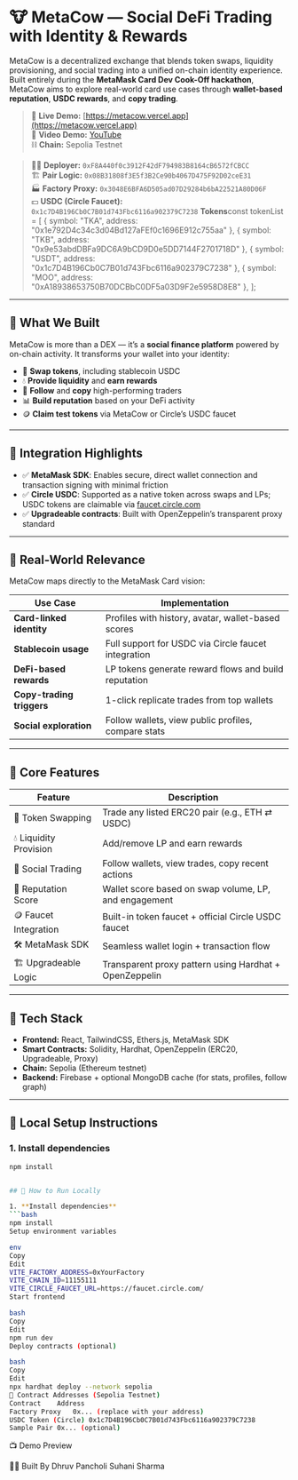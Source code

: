 # 🐮 MetaCow — Social DeFi Trading with Identity & Rewards

MetaCow is a decentralized exchange that blends token swaps, liquidity provisioning, and social trading into a unified on-chain identity experience. Built entirely during the **MetaMask Card Dev Cook-Off hackathon**, MetaCow aims to explore real-world card use cases through **wallet-based reputation**, **USDC rewards**, and **copy trading**.

> 🔴 **Live Demo:** [https://metacow.vercel.app](https://metacow.vercel.app)  
> 🎥 **Video Demo:** [YouTube](https://youtu.be/mpHBX2n_N4s?feature=shared)  
> ⛓️ **Chain:** Sepolia Testnet  

> 🧑‍💻 **Deployer:** `0xF8A440f0c3912F42dF794983B8164cB6572fCBCC`  
> 🏗 **Pair Logic:** `0x08B31808f3E5f3B2Ce90b4067D475F92D02ceE31`  
> 🏭 **Factory Proxy:** `0x3048E6BFA6D505ad07D29284b6bA22521A80D06F`  
> 💵 **USDC (Circle Faucet):** `0x1c7D4B196Cb0C7B01d743Fbc6116a902379C7238`
>**Tokens**const tokenList = [
  { symbol: "TKA", address: "0x1e792D4c34c3d04Bd127aFEf0c1696E912c755aa" },
  { symbol: "TKB", address: "0x9e53abdDBFa9DC6A9bCD9D0e5DD7144F2701718D" },
  { symbol: "USDT", address: "0x1c7D4B196Cb0C7B01d743Fbc6116a902379C7238" },
  { symbol: "MOO", address: "0xA18938653750B70DCBbC0DF5a03D9F2e5958D8E8" },
];

---

## 🚀 What We Built

MetaCow is more than a DEX — it’s a **social finance platform** powered by on-chain activity. It transforms your wallet into your identity:

- 🔁 **Swap tokens**, including stablecoin USDC
- 💧 **Provide liquidity** and **earn rewards**
- 🧠 **Follow** and **copy** high-performing traders
- 📊 **Build reputation** based on your DeFi activity
- 🪙 **Claim test tokens** via MetaCow or Circle’s USDC faucet

---

## 🔐 Integration Highlights

- ✅ **MetaMask SDK**: Enables secure, direct wallet connection and transaction signing with minimal friction
- ✅ **Circle USDC**: Supported as a native token across swaps and LPs; USDC tokens are claimable via [faucet.circle.com](https://faucet.circle.com)
- ✅ **Upgradeable contracts**: Built with OpenZeppelin’s transparent proxy standard

---

## 🎯 Real-World Relevance

MetaCow maps directly to the MetaMask Card vision:

| Use Case | Implementation |
|----------|----------------|
| **Card-linked identity** | Profiles with history, avatar, wallet-based scores |
| **Stablecoin usage**     | Full support for USDC via Circle faucet integration |
| **DeFi-based rewards**   | LP tokens generate reward flows and build reputation |
| **Copy-trading triggers**| 1-click replicate trades from top wallets |
| **Social exploration**   | Follow wallets, view public profiles, compare stats |

---

## 🧩 Core Features

| Feature               | Description                                                                 |
|-----------------------|-----------------------------------------------------------------------------|
| 🔁 Token Swapping      | Trade any listed ERC20 pair (e.g., ETH ⇄ USDC)                              |
| 💧 Liquidity Provision | Add/remove LP and earn rewards                                              |
| 👤 Social Trading      | Follow wallets, view trades, copy recent actions                            |
| 🧠 Reputation Score     | Wallet score based on swap volume, LP, and engagement                      |
| 🪙 Faucet Integration   | Built-in token faucet + official Circle USDC faucet                        |
| 🛠 MetaMask SDK        | Seamless wallet login + transaction flow                                   |
| 🏗 Upgradeable Logic    | Transparent proxy pattern using Hardhat + OpenZeppelin                     |

---

## 🔧 Tech Stack

- **Frontend:** React, TailwindCSS, Ethers.js, MetaMask SDK
- **Smart Contracts:** Solidity, Hardhat, OpenZeppelin (ERC20, Upgradeable, Proxy)
- **Chain:** Sepolia (Ethereum testnet)
- **Backend:** Firebase + optional MongoDB cache (for stats, profiles, follow graph)

---

## 🧪 Local Setup Instructions

### 1. Install dependencies
```bash
npm install


## 🧪 How to Run Locally

1. **Install dependencies**
```bash
npm install
Setup environment variables

env
Copy
Edit
VITE_FACTORY_ADDRESS=0xYourFactory
VITE_CHAIN_ID=11155111
VITE_CIRCLE_FAUCET_URL=https://faucet.circle.com/
Start frontend

bash
Copy
Edit
npm run dev
Deploy contracts (optional)

bash
Copy
Edit
npx hardhat deploy --network sepolia
🧾 Contract Addresses (Sepolia Testnet)
Contract	Address
Factory Proxy	0x... (replace with your address)
USDC Token (Circle)	0x1c7D4B196Cb0C7B01d743Fbc6116a902379C7238
Sample Pair	0x... (optional)
```
📺 Demo Preview





🙋‍♀️ Built By
Dhruv Pancholi
Suhani Sharma





